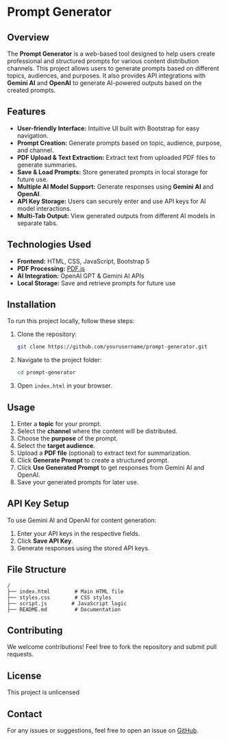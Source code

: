 # Prompt Generator

## Overview

The **Prompt Generator** is a web-based tool designed to help users create professional and structured prompts for various content distribution channels. This project allows users to generate prompts based on different topics, audiences, and purposes. It also provides API integrations with **Gemini AI** and **OpenAI** to generate AI-powered outputs based on the created prompts.

## Features

- **User-friendly Interface:** Intuitive UI built with Bootstrap for easy navigation.
- **Prompt Creation:** Generate prompts based on topic, audience, purpose, and channel.
- **PDF Upload & Text Extraction:** Extract text from uploaded PDF files to generate summaries.
- **Save & Load Prompts:** Store generated prompts in local storage for future use.
- **Multiple AI Model Support:** Generate responses using **Gemini AI** and **OpenAI**.
- **API Key Storage:** Users can securely enter and use API keys for AI model interactions.
- **Multi-Tab Output:** View generated outputs from different AI models in separate tabs.

## Technologies Used

- **Frontend:** HTML, CSS, JavaScript, Bootstrap 5
- **PDF Processing:** [PDF.js](https://mozilla.github.io/pdf.js/)
- **AI Integration:** OpenAI GPT & Gemini AI APIs
- **Local Storage:** Save and retrieve prompts for future use

## Installation

To run this project locally, follow these steps:

1. Clone the repository:
   ```sh
   git clone https://github.com/yourusername/prompt-generator.git
   ```
2. Navigate to the project folder:
   ```sh
   cd prompt-generator
   ```
3. Open `index.html` in your browser.

## Usage

1. Enter a **topic** for your prompt.
2. Select the **channel** where the content will be distributed.
3. Choose the **purpose** of the prompt.
4. Select the **target audience**.
5. Upload a **PDF file** (optional) to extract text for summarization.
6. Click **Generate Prompt** to create a structured prompt.
7. Click **Use Generated Prompt** to get responses from Gemini AI and OpenAI.
8. Save your generated prompts for later use.

## API Key Setup

To use Gemini AI and OpenAI for content generation:

1. Enter your API keys in the respective fields.
2. Click **Save API Key**.
3. Generate responses using the stored API keys.

## File Structure

```
/
├── index.html        # Main HTML file
├── styles.css        # CSS styles
├── script.js        # JavaScript logic
├── README.md         # Documentation
```

## Contributing

We welcome contributions! Feel free to fork the repository and submit pull requests.

## License

This project is unlicensed 

## Contact

For any issues or suggestions, feel free to open an issue on [GitHub](https://github.com/yourusername/prompt-generator/issues).
